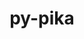 ---
title: "py-pika"
layout: cache
categories: [package, v0.19]
meta: {"versions": ["0.13.0"], "compilers": ["gcc@=11.1.0", "oneapi@=2022.1.0"], "oss": ["ubuntu20.04"], "platforms": ["linux"], "targets": ["x86_64"], "stacks": ["e4s", "e4s-oneapi"], "num_specs": 2, "num_specs_by_stack": {"e4s": 1, "e4s-oneapi": 1}}
spec_details: [{"hash": "5p5pwovxbh4gkikfikq6fjb5hdm43ox2", "compiler": "gcc@=11.1.0", "versions": ["0.13.0"], "os": "ubuntu20.04", "platform": "linux", "target": "x86_64", "variants": ["build_system=python_pip"], "stacks": ["e4s"], "size": "-", "tarball": "https://binaries.spack.io/releases/v0.19/build_cache/linux-ubuntu20.04-x86_64/gcc-11.1.0/py-pika-0.13.0/linux-ubuntu20.04-x86_64-gcc-11.1.0-py-pika-0.13.0-5p5pwovxbh4gkikfikq6fjb5hdm43ox2.spack"}, {"hash": "5x6moklx65wjj5ksnwqexywvs7mnubm4", "compiler": "oneapi@=2022.1.0", "versions": ["0.13.0"], "os": "ubuntu20.04", "platform": "linux", "target": "x86_64", "variants": ["build_system=python_pip"], "stacks": ["e4s-oneapi"], "size": "-", "tarball": "https://binaries.spack.io/releases/v0.19/build_cache/linux-ubuntu20.04-x86_64/oneapi-2022.1.0/py-pika-0.13.0/linux-ubuntu20.04-x86_64-oneapi-2022.1.0-py-pika-0.13.0-5x6moklx65wjj5ksnwqexywvs7mnubm4.spack"}]
---